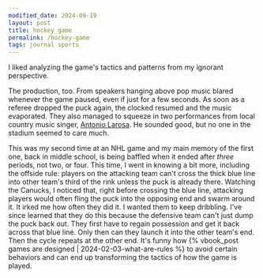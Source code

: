 ```yaml
---
modified_date: 2024-09-19
layout: post
title: hockey game
permalink: /hockey-game
tags: journal sports
---
```


I liked analyzing the game's tactics and patterns from my ignorant perspective.
<!--more-->
The production, too.
From speakers hanging above pop music blared whenever the game paused, even if just for a few seconds.
As soon as a referee dropped the puck again, the clocked resumed and the music evaporated.
They also managed to squeeze in two performances from local country music singer, [Antonio Larosa](https://www.antoniolarosamusic.com/).
He sounded good, but no one in the stadium seemed to care much.

This was my second time at an NHL game and my main memory of the first one, back in middle school, is being baffled when it ended after _three_ periods, not two, or four.
This time, I went in knowing a bit more, including the offside rule: players on the attacking team can't cross the thick blue line into other team's third of the rink unless the puck is already there.
Watching the Canucks, I noticed that, right before crossing the blue line, attacking players would often fling the puck into the opposing end and swarm around it.
It irked me how often they did it.
I wanted them to keep dribbling.
I've since learned that they do this because the defensive team can't just dump the puck back out.
They first have to regain possession and get it back across that blue line.
Only then can they launch it into the other team's end.
Then the cycle repeats at the other end.
It's funny how {% vbook_post games are designed | 2024-02-03-what-are-rules %} to avoid certain behaviors and can end up transforming the tactics of how the game is played.